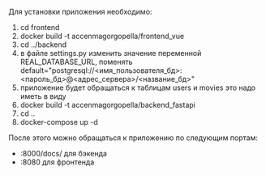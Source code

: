 Для установки приложения необходимо:
1) cd frontend
2) docker build -t accenmagorgopella/frontend_vue
3) cd ../backend
4) в файле settings.py изменить значение переменной REAL_DATABASE_URL, поменять default="postgresql://<имя_пользователя_бд>:<пароль_бд>@<адрес_сервера>/<название_бд>"
5) приложение будет обращаться к таблицам users и movies это надо иметь в виду
6) docker build -t accenmagorgopella/backend_fastapi
7) cd ..
8) docker-compose up -d

После этого можно обращаться к приложению по следующим портам:
- :8000/docs/ для бэкенда
- :8080 для фронтенда 
